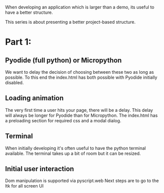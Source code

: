 When developing an application which is larger than a demo, its useful to have a better structure.

This series is about presenting a better project-based structure.

# Part 1:

## Pyodide (full python) or Micropython
We want to delay the decision of choosing between these two as long as possible.
To this end the index.html has both possible with Pyodide initially disabled.

## Loading animation
The very first time a user hits your page, there will be a delay.
This delay will always be longer for Pyodide than for Micropython.
The index.html has a preloading section for required css and a modal dialog.

## Terminal
When initially developing it's often useful to have the python terminal available.
The terminal takes up a bit of room but it can be resized.

## Initial user interaction
Dom manipulation is supported via pyscript.web
Next steps are to go to the ltk for all screen UI
